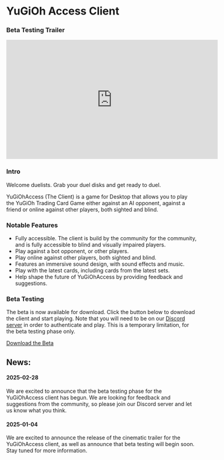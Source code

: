 ---
---

# YuGiOh Access Client

### Beta Testing Trailer

<iframe src="https://www.youtube.com/embed/R1_Syp7CrqY?modestbranding=1&rel=0" width="560" height="315" title="YuGiOh Access (The Client) - Cinematic Audio Trailer" frameborder="0" allow="accelerometer;  clipboard-write; encrypted-media; gyroscope; picture-in-picture; web-share" referrerpolicy="strict-origin-when-cross-origin" allowfullscreen></iframe>

### Intro

Welcome duelists. Grab your duel disks and get ready to duel.

YuGiOhAccess (The Client) is a game for Desktop that allows you to play the YuGiOh Trading Card Game either against an AI opponent, against a friend or online against other players, both sighted and blind.


### Notable Features

* Fully accessible. The client is build by the community for the community, and is fully accessible to blind and visually impaired players.
* Play against a bot opponent, or other players.
* Play online against other players, both sighted and blind.
* Features an immersive sound design, with sound effects and music.
* Play with the latest cards, including cards from the latest sets.
* Help shape the future of YuGiOhAccess by providing feedback and suggestions.

### Beta Testing

The beta is now available for download. Click the button below to download the client and start playing.
Note that you will need to be on our [Discord server](https://discord.gg/6YcSEbYCJT) in order to authenticate and play. This is a temporary limitation, for the beta testing phase only.

<a role="button" class="btn btn-primary" href="https://updates.yugiohaccess.com/beta">Download the Beta</a>


## News:

#### 2025-02-28

We are excited to announce that the beta testing phase for the YuGiOhAccess client has begun. We are looking for feedback and suggestions from the community, so please join our Discord server and let us know what you think.


#### 2025-01-04

We are excited to announce the release of the cinematic trailer for the YuGiOhAccess client, as well as announce that beta testing will begin soon. Stay tuned for more information.
